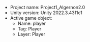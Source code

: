 <!-- UNITY CODE ASSIST INSTRUCTIONS START -->
- Project name: Project1_Algernon2.0
- Unity version: Unity 2022.3.43f1c1
- Active game object:
  - Name: player
  - Tag: Player
  - Layer: Player
<!-- UNITY CODE ASSIST INSTRUCTIONS END -->